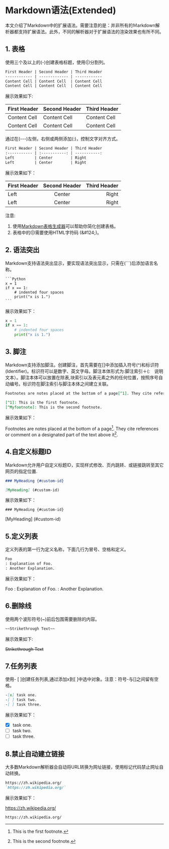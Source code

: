 # Markdown语法(Extended)

本文介绍了Markdown中的扩展语法。需要注意的是：并非所有的Ｍarkdown解析器都支持扩展语法。此外，不同的解析器对于扩展语法的渲染效果也有所不同。

## 1. 表格

使用三个及以上的(-)创建表格标题，使用(|)分割列。

```markdown
First Header | Second Header | Third Header
------------ | ------------- | ------------
Content Cell | Content Cell  | Content Cell
Content Cell | Content Cell  | Content Cell
```

展示效果如下:

First Header | Second Header | Third Header
------------ | ------------- | ------------
Content Cell | Content Cell  | Content Cell
Content Cell | Content Cell  | Content Cell

通过在(---)左侧，右侧或两侧添加(:)，控制文字对齐方式。

```markdown
First Header | Second Header | Third Header
:----------- | :-----------: | -----------:
Left         | Center        | Right
Left         | Center        | Right
```

展示效果如下：

First Header | Second Header | Third Header
:----------- | :-----------: | -----------:
Left         | Center        | Right
Left         | Center        | Right

注意:
1. 使用[Markdown表格生成器](http://www.tablesgenerator.com/markdown_tables)可以帮助你简化创建表格。
2. 表格中的(|)需要使用HTML字符码 (\&#124;)。

## 2. 语法突出

Markdown支持语法突出显示，要实现语法突出显示，只需在(```)后添加语言名称。 

    ```Python
    x = 1
    if x == 1:
        # indented four spaces
        print("x is 1.")
    ```

展示效果如下：

```Python
x = 1
if x == 1:
    # indented four spaces
    print("x is 1.")
```
## 3. 脚注

Markdown支持添加脚注。创建脚注，首先需要在[]中添加插入符号(^)和标识符(Identifier)。标识符可以是数字、英文字母。脚注本体形式为:脚注索引＋(:　说明文本）。脚注本体可以放置在除表,块索引以及表元素之外的任何位置，按照序号自动编号。标识符在脚注索引与脚注本体之间建立关联。

```markdown
Footnotes are notes placed at the bottom of a page[^1]. They cite references or comment on a designated part of the text above it[^Myfootnote]. 

[^1]: This is the first footnote.
[^Myfootnote]: This is the second footnote.

```
展示效果如下：

Footnotes are notes placed at the bottom of a page[^1]. They cite references or comment on a designated part of the text above it[^Myfootnote]. 

[^1]: This is the first footnote.
[^Myfootnote]: This is the second footnote.

## 4.自定义标题ID

Markdown允许用户自定义标题ID，实现样式修改、页内跳转、或链接跳转至其它网页的指定位置.
```markdown
### MyHeading {#custom-id}

[MyHeading] (#custom-id)
```
展示效果如下：

    ### MyHeading {#custom-id}

[MyHeading] (#custom-id)

## 5.定义列表

定义列表的第一行为定义名称，下面几行为冒号、空格和定义。
```markdown
Foo
: Explanation of Foo.
: Another Explanation.
```
展示效果如下：

Foo
: Explanation of Foo.
: Another Explanation.

## 6.删除线

使用两个波形符号(~)前后包围需要删除的内容。

```markdown
~~Strikethrough Text~~
```
展示效果如下:

~~Strikethrough Text~~

## 7.任务列表

使用- [ ]创建任务列表,通过添加x到[ ]中选中对象。注意：符号-与[]之间留有空格。

```markdown
-[x] task one.
-[ ] task two.
-[ ] task three.
```
展示效果如下：

- [x] task one.
- [ ] task two.
- [ ] task three.

## 8.禁止自动建立链接

大多数Markdown解析器会自动将URL转换为网址链接，使用标记代码禁止网址自动转换。

```markdown
https://zh.wikipedia.org/
`https://zh.wikipedia.org/`
```
展示效果如下：

https://zh.wikipedia.org/

`https://zh.wikipedia.org/`